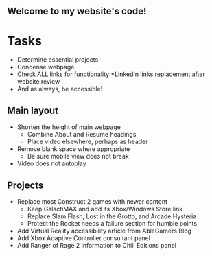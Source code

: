 ## Welcome to my website's code!

# Tasks

* Determine essential projects
* Condense webpage
* Check ALL links for functionality
    *LinkedIn links replacement after website review
* And as always, be accessible!

## Main layout

* Shorten the height of main webpage
    * Combine About and Resume headings
    * Place video elsewhere, perhaps as header
* Remove blank space where appropriate
    * Be sure mobile view does not break
* Video does not autoplay
## Projects

* Replace most Construct 2 games with newer content
    * Keep GalactiMAX and add its Xbox/Windows Store link
    * Replace Slam Flash, Lost in the Grotto, and Arcade Hysteria
    * Protect the Rocket needs a failure section for humble points
* Add Virtual Reality accessibility article from AbleGamers Blog
* Add Xbox Adaptive Controller consultant panel
* Add Ranger of Rage 2 information to Chill Editions panel